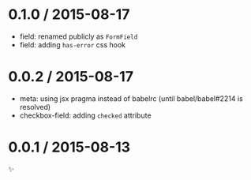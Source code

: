 
0.1.0 / 2015-08-17
==================

  * field: renamed publicly as `FormField`
  * field: adding `has-error` css hook

0.0.2 / 2015-08-17
==================

  * meta: using jsx pragma instead of babelrc (until babel/babel#2214 is resolved)
  * checkbox-field: adding `checked` attribute

0.0.1 / 2015-08-13
==================

:sparkles:
